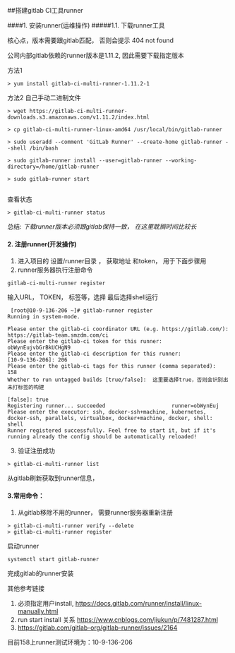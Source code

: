 ##搭建gitlab CI工具runner

####1. 安装runner(运维操作)
#####1.1. 下载runner工具

核心点，版本需要跟gitlab匹配， 否则会提示 404 not found

公司内部gitlab依赖的runner版本是1.11.2, 因此需要下载指定版本

方法1

```
> yum install gitlab-ci-multi-runner-1.11.2-1
```
方法2
自己手动二进制文件

```
> wget https://gitlab-ci-multi-runner-downloads.s3.amazonaws.com/v1.11.2/index.html

> cp gitlab-ci-multi-runner-linux-amd64 /usr/local/bin/gitlab-runner

> sudo useradd --comment 'GitLab Runner' --create-home gitlab-runner --shell /bin/bash

> sudo gitlab-runner install --user=gitlab-runner --working-directory=/home/gitlab-runner

> sudo gitlab-runner start
    
```

查看状态

```
> gitlab-ci-multi-runner status
```

总结: <em>下载runner版本必须跟gitlab保持一致， 在这里耽搁时间比较长</em>


#### 2. 注册runner(开发操作)
 
 1. 进入项目的 设置/runner目录 ， 获取地址 和token， 用于下面步骤用
 2. runner服务器执行注册命令
 
 ```
 gitlab-ci-multi-runner register
 ```
 输入URL， TOKEN， 标签等，选择 最后选择shell运行
 
```
 [root@10-9-136-206 ~]# gitlab-runner register
Running in system-mode.

Please enter the gitlab-ci coordinator URL (e.g. https://gitlab.com/):
https://gitlab-team.smzdm.com/ci
Please enter the gitlab-ci token for this runner:
obWynEujvbGrBkUCHgN9
Please enter the gitlab-ci description for this runner:
[10-9-136-206]: 206
Please enter the gitlab-ci tags for this runner (comma separated):
158
Whether to run untagged builds [true/false]:  这里要选择true，否则会识别出未打标签的构建

[false]: true
Registering runner... succeeded                     runner=obWynEuj
Please enter the executor: ssh, docker-ssh+machine, kubernetes, docker-ssh, parallels, virtualbox, docker+machine, docker, shell:
shell
Runner registered successfully. Feel free to start it, but if it's running already the config should be automatically reloaded!

```
 
 
 3. 验证注册成功
 
 ```
 > gitlab-ci-multi-runner list
 ```
 
  从gitlab刷新获取到runner信息， 
 

#### 3.常用命令：
1. 从gitlab移除不用的runner， 需要runner服务器重新注册

```
> gitlab-ci-multi-runner verify --delete
> gitlab-ci-multi-runner register
```


启动runner

```
systemctl start gitlab-runner
```

完成gitlab的runner安装

其他参考链接

1. 必须指定用户install, https://docs.gitlab.com/runner/install/linux-manually.html
2. run start install 关系 https://www.cnblogs.com/jiukun/p/7481287.html
3. https://gitlab.com/gitlab-org/gitlab-runner/issues/2164


目前158上runner测试环境为：10-9-136-206






